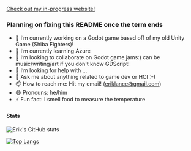 [Check out my in-progress website!](https://eriklance.gatsbyjs.io/)

### Planning on fixing this README once the term ends

-   🔭 I’m currently working on a Godot game based off of my old Unity Game (Shiba Fighters)!
-   🌱 I’m currently learning Azure
-   👯 I’m looking to collaborate on Godot game jams:) can be music/writing/art if you don't know GDScript!
-   🤔 I’m looking for help with ...
-   💬 Ask me about anything related to game dev or HCI :-)
-   📫 How to reach me: Hit my email! (eriklance@gmail.com)
-   😄 Pronouns: he/him
-   ⚡ Fun fact: I smell food to measure the temperature

<!--
#### Languages
<img src="https://img.shields.io/badge/C-00599C?style=for-the-badge&logo=c&logoColor=white" />
<img src="https://img.shields.io/badge/C%23-239120?style=for-the-badge&logo=c-sharp&logoColor=white" />
<img src="https://img.shields.io/badge/JavaScript-323330?style=for-the-badge&logo=javascript&logoColor=F7DF1E" />
<img src="https://img.shields.io/badge/Python-FFD43B?style=for-the-badge&logo=python&logoColor=blue" />
<img src="https://img.shields.io/badge/Ruby-CC342D?style=for-the-badge&logo=ruby&logoColor=white" />
<img src="https://img.shields.io/badge/TypeScript-007ACC?style=for-the-badge&logo=typescript&logoColor=white" />
![TypeScript](https://img.shields.io/badge/TypeScript-007ACC?style=for-the-badge&logo=typescript&logoColor=white)

#### Tools
<img src="https://img.shields.io/badge/Numpy-777BB4?style=for-the-badge&logo=numpy&logoColor=white" />
<img src="https://img.shields.io/badge/Pandas-2C2D72?style=for-the-badge&logo=pandas&logoColor=white" />
<img src="https://img.shields.io/badge/Plotly-239120?style=for-the-badge&logo=plotly&logoColor=white" />
<img src="https://img.shields.io/badge/scikit_learn-F7931E?style=for-the-badge&logo=scikit-learn&logoColor=white" />
-->

#### Stats
![Erik's GitHub stats](https://github-readme-stats.vercel.app/api?username=erik-lance&show_icons=true&theme=dracula)

[![Top Langs](https://github-readme-stats.vercel.app/api/top-langs/?username=erik-lance&theme=dracula)](https://github.com/anuraghazra/github-readme-stats)
